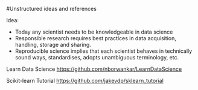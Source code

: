 #Unstructured ideas and references

Idea:
- Today any scientist needs to be knowledgeable in data science
- Responsible research requires best practices in data acquisition, handling, storage and sharing.
- Reproducible science implies that each scientist behaves in technically sound ways, standardises, 
adopts unambiguous terminology, etc.




Learn Data Science
https://github.com/nborwankar/LearnDataScience

Scikit-learn Tutorial
https://github.com/jakevdp/sklearn_tutorial
